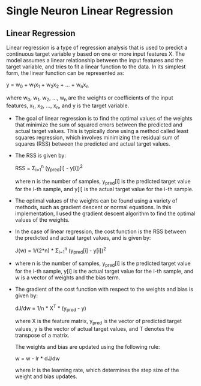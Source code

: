 # Single Neuron Linear Regression

## Linear Regression
Linear regression is a type of regression analysis that is used to predict a continuous target variable y based on one or more input features X. The model assumes a linear relationship between the input features and the target variable, and tries to fit a linear function to the data. In its simplest form, the linear function can be represented as:

y = w<sub>0</sub> + w<sub>1</sub>x<sub>1</sub> + w<sub>2</sub>x<sub>2</sub> + ... + w<sub>n</sub>x<sub>n</sub>

where w<sub>0</sub>, w<sub>1</sub>, w<sub>2</sub>, ..., w<sub>n</sub> are the weights or coefficients of the input features, x<sub>1</sub>, x<sub>2</sub>, ..., x<sub>n</sub>, and y is the target variable.

- The goal of linear regression is to find the optimal values of the weights that minimize the sum of squared errors between the predicted and actual target values. This is typically done using a method called least squares regression, which involves minimizing the residual sum of squares (RSS) between the predicted and actual target values. 

- The RSS is given by:

    RSS = Σ<sub>i=1</sub><sup>n</sup> (y<sub>pred</sub>[i] - y[i])<sup>2</sup>

    where n is the number of samples, y<sub>pred</sub>[i] is the predicted target value for the i-th sample, and y[i] is the actual target value for the i-th sample.

- The optimal values of the weights can be found using a variety of methods, such as gradient descent or normal equations. In this implementation, I used the gradient descent algorithm to find the optimal values of the weights.


- In the case of linear regression, the cost function is the RSS between the predicted and actual target values, and is given by:

    J(w) = 1/(2*n) * Σ<sub>i=1</sub><sup>n</sup> (y<sub>pred</sub>[i] - y[i])<sup>2</sup>

- where n is the number of samples, y<sub>pred</sub>[i] is the predicted target value for the i-th sample, y[i] is the actual target value for the i-th sample, and w is a vector of weights and the bias term.

- The gradient of the cost function with respect to the weights and bias is given by:

    dJ/dw = 1/n * X<sup>T</sup> * (y<sub>pred</sub> - y)

    where X is the feature matrix, y<sub>pred</sub> is the vector of predicted target values, y is the vector of actual target values, and T denotes the transpose of a matrix.

    The weights and bias are updated using the following rule:

    w = w - lr * dJ/dw

    where lr is the learning rate, which determines the step size of the weight and bias updates.
